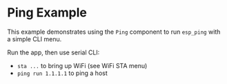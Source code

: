 # Ping Example

This example demonstrates using the `Ping` component to run `esp_ping` with a simple CLI menu.

Run the app, then use serial CLI:
- `sta ...` to bring up WiFi (see WiFi STA menu)
- `ping run 1.1.1.1` to ping a host
